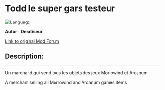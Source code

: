 # Todd le super gars testeur

![Language](https://img.shields.io/static/v1?label=language&message=english%20%7C%20french%20%7C%20&color=informational)

**Autor** : **Deratiseur**

[Link to original Mod Forum](https://www.baldursgateworld.fr/viewtopic.php?t=31924)


## Description:
-------------

Un marchand qui vend tous les objets des jeux Morrowind et Arcanum

A merchant selling all Morrowind and Arcanum games items
